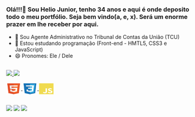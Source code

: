 ### Olá!!!👋 Sou Helio Junior, tenho 34 anos e aqui é onde deposito todo o meu portfólio. Seja bem vindo(a, e, x). Será um enorme prazer em lhe receber por aqui. 

- 🔭 Sou Agente Administrativo no Tribunal de Contas da União (TCU)
- 🌱 Estou estudando programação (Front-end - HMTL5, CSS3 e JavaScript)
- 😄 Pronomes: Ele / Dele

##

<div>
  <a href="https://github.com/helio-s-jr">
  <img height="180em" src="https://github-readme-stats.vercel.app/api?username=helio-s-jr&show_icons=true&theme=radical&include_all_commits=true&count-private=true"/>
  <img height="180em" src="https://github-readme-stats.vercel.app/api/top-langs/?username=helio-s-jr&layout=campact&langs_count=16&theme=radical"/>
</div>

<div style="display: inline_blok"><br>
  <img align="center" alt="icon-HTML5" height="30" width="40" src="https://raw.githubusercontent.com/devicons/devicon/master/icons/html5/html5-original.svg">
  <img align="center" alt="icon-CSS3" height="30" width="40" src="https://raw.githubusercontent.com/devicons/devicon/master/icons/css3/css3-original.svg">
  <img align="center" alt="icon-JS" height="30" width="40" src="https://raw.githubusercontent.com/devicons/devicon/master/icons/javascript/javascript-plain.svg">
</div>
  
  ##
  
<div>
  <a href="https://www.linkedin.com/in/helio-s-junior" target="_blank"><img src="https://img.shields.io/badge/-LinkedIn-%230077B5?style=for-the-badge&logo=linkedin&logocolor=white" target="_blank"></a>
  <a href="https://www.instagram.com/hellio.jr/?hl=pt-br/" target="_blank"><img src="https://img.shields.io/badge/Instagram-E4405F?style=for-the-badge&logo=instagram&logoColor=white" target="_blank"></a>
  <a href="mailto:heliojr.zpt@gmail.com" target="_blank"><img src="https://img.shields.io/badge/Gmail-D14836?style=for-the-badge&logo=gmail&logoColor=white" target="_blank"></a>
</div>
